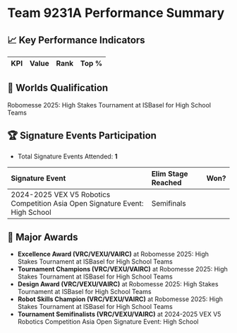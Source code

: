 # Team 9231A Performance Summary

## 📈 Key Performance Indicators
| KPI | Value | Rank | Top % |
|:---|:-----|:----|:-----|


## 🎯 Worlds Qualification
Robomesse 2025: High Stakes Tournament at ISBasel for High School Teams

## 🏆 Signature Events Participation
- Total Signature Events Attended: **1**

| Signature Event | Elim Stage Reached | Won? |
|:----------------|:-------------------|:----|
| 2024-2025 VEX V5 Robotics Competition Asia Open Signature Event: High School | Semifinals |  |


## 🥇 Major Awards
- **Excellence Award (VRC/VEXU/VAIRC)** at Robomesse 2025: High Stakes Tournament at ISBasel for High School Teams
- **Tournament Champions (VRC/VEXU/VAIRC)** at Robomesse 2025: High Stakes Tournament at ISBasel for High School Teams
- **Design Award (VRC/VEXU/VAIRC)** at Robomesse 2025: High Stakes Tournament at ISBasel for High School Teams
- **Robot Skills Champion (VRC/VEXU/VAIRC)** at Robomesse 2025: High Stakes Tournament at ISBasel for High School Teams
- **Tournament Semifinalists (VRC/VEXU/VAIRC)** at 2024-2025 VEX V5 Robotics Competition Asia Open Signature Event: High School

